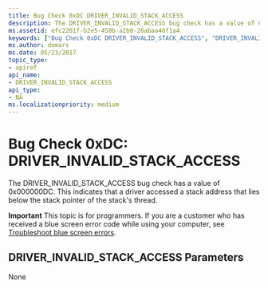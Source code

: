 ```yaml
---
title: Bug Check 0xDC DRIVER_INVALID_STACK_ACCESS
description: The DRIVER_INVALID_STACK_ACCESS bug check has a value of 0x000000DC. This indicates that a driver accessed a stack address that lies below the stack pointer of the stack's thread.
ms.assetid: efc2201f-b2e5-458b-a2b0-26abaa46f1a4
keywords: ["Bug Check 0xDC DRIVER_INVALID_STACK_ACCESS", "DRIVER_INVALID_STACK_ACCESS"]
ms.author: domars
ms.date: 05/23/2017
topic_type:
- apiref
api_name:
- DRIVER_INVALID_STACK_ACCESS
api_type:
- NA
ms.localizationpriority: medium
---
```


# Bug Check 0xDC: DRIVER\_INVALID\_STACK\_ACCESS


The DRIVER\_INVALID\_STACK\_ACCESS bug check has a value of 0x000000DC. This indicates that a driver accessed a stack address that lies below the stack pointer of the stack's thread.

**Important** This topic is for programmers. If you are a customer who has received a blue screen error code while using your computer, see [Troubleshoot blue screen errors](http://windows.microsoft.com/windows-10/troubleshoot-blue-screen-errors).

## DRIVER\_INVALID\_STACK\_ACCESS Parameters


None

 

 




